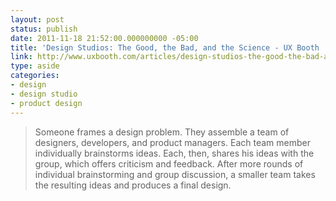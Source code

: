 ```yaml
---
layout: post
status: publish
date: 2011-11-18 21:52:00.000000000 -05:00
title: 'Design Studios: The Good, the Bad, and the Science - UX Booth | UX Booth'
link: http://www.uxbooth.com/articles/design-studios-the-good-the-bad-and-the-science/
type: aside
categories:
- design
- design studio
- product design
---
```

> Someone frames a design problem. They assemble a team of designers, developers, and product managers. Each team member individually brainstorms ideas. Each, then, shares his ideas with the group, which offers criticism and feedback. After more rounds of individual brainstorming and group discussion, a smaller team takes the resulting ideas and produces a final design.